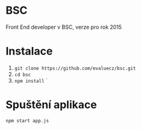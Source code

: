 # BSC
Front End developer v BSC, verze pro rok 2015

# Instalace

1. `git clone https://github.com/evaluecz/bsc.git`<br/>
2. `cd bsc`<br/>
3. `npm install`
`

# Spuštění aplikace
`npm start app.js`